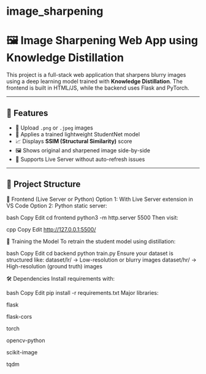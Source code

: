 # image_sharpening

# 🖼️ Image Sharpening Web App using Knowledge Distillation

This project is a full-stack web application that sharpens blurry images using a deep learning model trained with **Knowledge Distillation**. The frontend is built in HTML/JS, while the backend uses Flask and PyTorch.

---

## 🔧 Features

- 📁 Upload `.png` or `.jpeg` images
- 🧠 Applies a trained lightweight StudentNet model
- 📈 Displays **SSIM (Structural Similarity)** score
- 🖼️ Shows original and sharpened image side-by-side
- 🚫 Supports Live Server without auto-refresh issues

---

## 📁 Project Structure

🔹 Frontend (Live Server or Python)
Option 1: With Live Server extension in VS Code
Option 2: Python static server:

bash
Copy
Edit
cd frontend
python3 -m http.server 5500
Then visit:

cpp
Copy
Edit
http://127.0.0.1:5500/

🧠 Training the Model
To retrain the student model using distillation:

bash
Copy
Edit
cd backend
python train.py
Ensure your dataset is structured like:
dataset/lr/ → Low-resolution or blurry images
dataset/hr/ → High-resolution (ground truth) images

🛠️ Dependencies
Install requirements with:

bash
Copy
Edit
pip install -r requirements.txt
Major libraries:

flask

flask-cors

torch

opencv-python

scikit-image

tqdm

